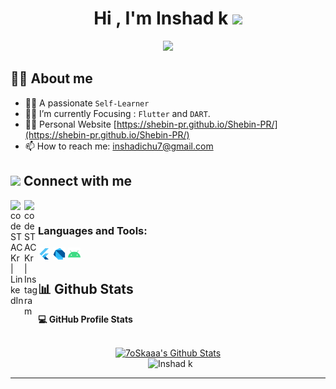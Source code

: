 
<h1 align="center">Hi , I'm Inshad k <img src="https://media.giphy.com/media/hvRJCLFzcasrR4ia7z/giphy.gif" width="35"></h1>
<p align="center">
  <a href="https://github.com/DenverCoder1/readme-typing-svg"><img src="https://readme-typing-svg.herokuapp.com?lines=Flutter+Developer;Competitive+Programmer;Always%20learning%20new%20things&center=true&width=500&height=50"></a>
</p>

## :sassy_man:  About me
- :technologist: A passionate `Self-Learner`
- :student: I’m currently Focusing : `Flutter` and `DART`.
- 👨‍💻 Personal Website [https://shebin-pr.github.io/Shebin-PR/](https://shebin-pr.github.io/Shebin-PR/)
- 📫 How to reach me: inshadichu7@gmail.com


## <img src="https://media.giphy.com/media/iY8CRBdQXODJSCERIr/giphy.gif" width="30px"> Connect with me
<!-- 
[<img align="left" alt="codeSTACKr | Twitter" width="22px" src="https://cdn.jsdelivr.net/npm/simple-icons@v3/icons/twitter.svg" />][twitter] -->
[<img align="left" alt="codeSTACKr | LinkedIn" width="22px" src="https://raw.githubusercontent.com/rahuldkjain/github-profile-readme-generator/master/src/images/icons/Social/linked-in-alt.svg" />][linkedin]
[<img align="left" alt="codeSTACKr | Instagram" width="22px" src="https://raw.githubusercontent.com/rahuldkjain/github-profile-readme-generator/master/src/images/icons/Social/instagram.svg" />][instagram]

<br />

### Languages and Tools:  

<code><img height="20" src="https://raw.githubusercontent.com/github/explore/80688e429a7d4ef2fca1e82350fe8e3517d3494d/topics/flutter/flutter.png"></code>
<code><img height="20" src="https://raw.githubusercontent.com/github/explore/80688e429a7d4ef2fca1e82350fe8e3517d3494d/topics/dart/dart.png"></code>
<code><img height="20" src="https://raw.githubusercontent.com/github/explore/80688e429a7d4ef2fca1e82350fe8e3517d3494d/topics/android/android.png"></code>

## 📊 Github Stats

  <summary><b>💻 GitHub Profile Stats</b></summary>
  <br/>
  <p align="center">
    <a href="https://github.com/anuraghazra/github-readme-stats"><img alt="7oSkaaa's Github Stats" src="https://github-readme-stats.vercel.app/api?username=Shebin-PR&show_icons=true&count_private=true&theme=algolia" height="192px"/></a>
<br/>
  &nbsp;
	  <img src="https://github-readme-stats.vercel.app/api/top-langs?username=Shebin-PR&langs_count=10&show_icons=true&locale=en&layout=compact&theme=algolia" alt="Inshad k" height="192px"/>
  <br/>

  </p>

----

<br/>

[website]: https://shebin-pr.github.io/Shebin-PR/
[twitter]: https://twitter.com/InshadIchu
[instagram]: https://instagram.com/_the.bug?igshid=YmMyMTA2M2Y=
[linkedin]: https://www.linkedin.com/in/inshad-kadharkutty-24663514b/

